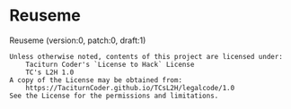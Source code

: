 [//]: # ( ------------------------------------------------------------------ {c)
[//]: # ( COPYRIGHT 2022 Dwij Bavisi <dwijbavisi@gmail.com>                  {c)
[//]: # ( Licensed under:                                                    {c)
[//]: # (     Taciturn Coder's `License to Hack` License                     {c)
[//]: # (     TC's L2H 1.0                                                   {c)
[//]: # ( A copy of the License may be obtained from:                        {c)
[//]: # (     https://TaciturnCoder.github.io/TCsL2H/legalcode/1.0           {c)
[//]: # ( See the License for the permissions and limitations.               {c)
[//]: # ( ------------------------------------------------------------------ {c)

# Reuseme
Reuseme (version:0, patch:0, draft:1)

```
Unless otherwise noted, contents of this project are licensed under:
    Taciturn Coder's `License to Hack` License
    TC's L2H 1.0
A copy of the License may be obtained from:
    https://TaciturnCoder.github.io/TCsL2H/legalcode/1.0
See the License for the permissions and limitations.
```
